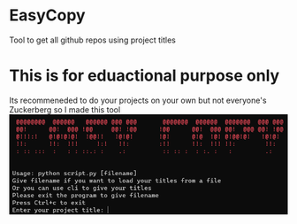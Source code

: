 # EasyCopy
Tool to get all github repos using project titles
# This is for eduactional purpose only
Its recommeneded to do your projects on your own but not everyone's Zuckerberg so I made this tool
![Screenshot](easycopy.png)
